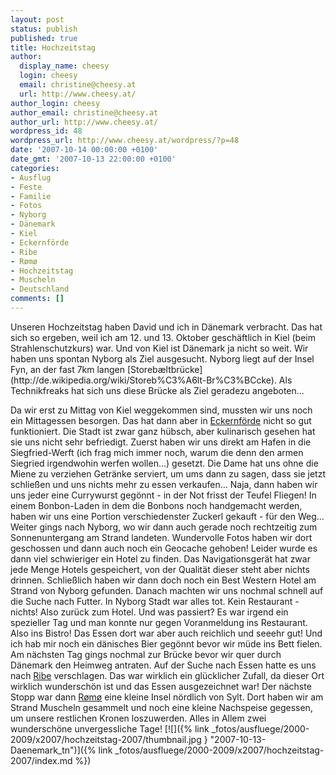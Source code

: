```yaml
---
layout: post
status: publish
published: true
title: Hochzeitstag
author:
  display_name: cheesy
  login: cheesy
  email: christine@cheesy.at
  url: http://www.cheesy.at/
author_login: cheesy
author_email: christine@cheesy.at
author_url: http://www.cheesy.at/
wordpress_id: 48
wordpress_url: http://www.cheesy.at/wordpress/?p=48
date: '2007-10-14 00:00:00 +0100'
date_gmt: '2007-10-13 22:00:00 +0100'
categories:
- Ausflug
- Feste
- Familie
- Fotos
- Nyborg
- Dänemark
- Kiel
- Eckernförde
- Ribe
- Rømø
- Hochzeitstag
- Muscheln
- Deutschland
comments: []
---
```

<!--:de--><!-- 4051-->Unseren Hochzeitstag haben David und ich in Dänemark verbracht. Das hat sich so ergeben, weil ich am 12. und 13. Oktober geschäftlich in Kiel (beim Strahlenschutzkurs) war. Und von Kiel ist Dänemark ja nicht so weit. Wir haben uns spontan Nyborg als Ziel ausgesucht. Nyborg liegt auf der Insel Fyn, an der fast 7km langen [Storebæltbrücke](http://de.wikipedia.org/wiki/Storeb%C3%A6lt-Br%C3%BCcke). Als Technikfreaks hat sich uns diese Brücke als Ziel geradezu angeboten...
Da wir erst zu Mittag von Kiel weggekommen sind, mussten wir uns noch ein Mittagessen besorgen. Das hat dann aber in [Eckernförde](http://de.wikipedia.org/wiki/Eckernf%C3%B6rde) nicht so gut funktioniert. Die Stadt ist zwar ganz hübsch, aber kulinarisch gesehen hat sie uns nicht sehr befriedigt. Zuerst haben wir uns direkt am Hafen in die Siegfried-Werft (ich frag mich immer noch, warum die denn den armen Siegried irgendwohin werfen wollen...) gesetzt. Die Dame hat uns ohne die Miene zu verziehen Getränke serviert, um ums dann zu sagen, dass sie jetzt schließen und uns nichts mehr zu essen verkaufen... Naja, dann haben wir uns jeder eine Currywurst gegönnt - in der Not frisst der Teufel Fliegen! In einem Bonbon-Laden in dem die Bonbons noch handgemacht werden, haben wir uns eine Portion verschiedenster Zuckerl gekauft - für den Weg...
Weiter gings nach Nyborg, wo wir dann auch gerade noch rechtzeitig zum Sonnenuntergang am Strand landeten. Wundervolle Fotos haben wir dort geschossen und dann auch noch ein Geocache gehoben!
Leider wurde es dann viel schwieriger ein Hotel zu finden. Das Navigationsgerät hat zwar jede Menge Hotels gespeichert, von der Qualität dieser steht aber nichts drinnen. Schließlich haben wir dann doch noch ein Best Western Hotel am Strand von Nyborg gefunden. Danach machten wir uns nochmal schnell auf die Suche nach Futter. In Nyborg Stadt war alles tot. Kein Restaurant - nichts! Also zurück zum Hotel. Und was passiert? Es war irgend ein spezieller Tag und man konnte nur gegen Voranmeldung ins Restaurant. Also ins Bistro! Das Essen dort war aber auch reichlich und seeehr gut! Und ich hab mir noch ein dänisches Bier gegönnt bevor wir müde ins Bett fielen.
Am nächsten Tag gings nochmal zur Brücke bevor wir quer durch Dänemark den Heimweg antraten. Auf der Suche nach Essen hatte es uns nach [Ribe](http://de.wikipedia.org/wiki/Ribe) verschlagen. Das war wirklich ein glücklicher Zufall, da dieser Ort wirklich wunderschön ist und das Essen ausgezeichnet war!
Der nächste Stopp war dann [Rømø](http://de.wikipedia.org/wiki/Romo) eine kleine Insel nördlich von Sylt. Dort haben wir am Strand Muscheln gesammelt und noch eine kleine Nachspeise gegessen, um unsere restlichen Kronen loszuwerden.
Alles in Allem zwei wunderschöne unvergessliche Tage!
[![]({% link _fotos/ausfluege/2000-2009/x2007/hochzeitstag-2007/thumbnail.jpg } "2007-10-13-Daenemark\_tn")]({% link _fotos/ausfluege/2000-2009/x2007/hochzeitstag-2007/index.md %})
